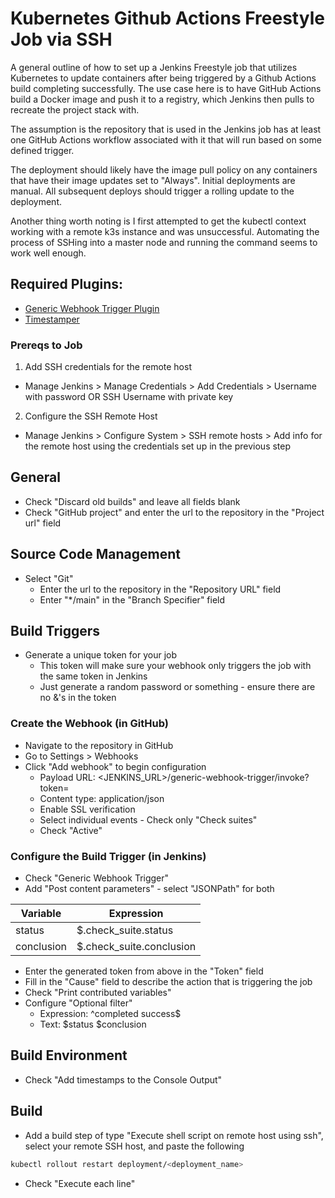 # Kubernetes Github Actions Freestyle Job via SSH

A general outline of how to set up a Jenkins Freestyle job that utilizes Kubernetes to update containers after being triggered by a Github Actions build completing successfully. The use case here is to have GitHub Actions build a Docker image and push it to a registry, which Jenkins then pulls to recreate the project stack with.

The assumption is the repository that is used in the Jenkins job has at least one GitHub Actions workflow associated with it that will run based on some defined trigger.

The deployment should likely have the image pull policy on any containers that have their image updates set to "Always". Initial deployments are manual. All subsequent deploys should trigger a rolling update to the deployment.

Another thing worth noting is I first attempted to get the kubectl context working with a remote k3s instance and was unsuccessful. Automating the process of SSHing into a master node and running the command seems to work well enough.

## Required Plugins:

* [Generic Webhook Trigger Plugin](https://plugins.jenkins.io/generic-webhook-trigger/)
* [Timestamper](https://plugins.jenkins.io/timestamper/)

### Prereqs to Job

1. Add SSH credentials for the remote host
  * Manage Jenkins > Manage Credentials > Add Credentials > Username with password OR SSH Username with private key
2. Configure the SSH Remote Host
  * Manage Jenkins > Configure System > SSH remote hosts > Add info for the remote host using the credentials set up in the previous step

## General

* Check "Discard old builds" and leave all fields blank
* Check "GitHub project" and enter the url to the repository in the "Project url" field

## Source Code Management

* Select "Git"
  * Enter the url to the repository in the "Repository URL" field
  * Enter "*/main" in the "Branch Specifier" field

## Build Triggers

* Generate a unique token for your job
  * This token will make sure your webhook only triggers the job with the same token in Jenkins
  * Just generate a random password or something - ensure there are no &'s in the token

### Create the Webhook (in GitHub)

* Navigate to the repository in GitHub
* Go to Settings > Webhooks
* Click "Add webhook" to begin configuration
  * Payload URL: <JENKINS_URL>/generic-webhook-trigger/invoke?token=<TOKEN>
  * Content type: application/json
  * Enable SSL verification
  * Select individual events - Check only "Check suites"
  * Check "Active"

### Configure the Build Trigger (in Jenkins)

* Check "Generic Webhook Trigger"
* Add "Post content parameters" - select "JSONPath" for both

| Variable   | Expression               |
| ---------- | ------------------------ |
| status     | $.check_suite.status     |
| conclusion | $.check_suite.conclusion |

* Enter the generated token from above in the "Token" field
* Fill in the "Cause" field to describe the action that is triggering the job
* Check "Print contributed variables"
* Configure "Optional filter"
  * Expression: ^completed success$
  * Text: $status $conclusion

## Build Environment

* Check "Add timestamps to the Console Output"

## Build
* Add a build step of type "Execute shell script on remote host using ssh", select your remote SSH host, and paste the following

``` bash
kubectl rollout restart deployment/<deployment_name>
```

* Check "Execute each line"

